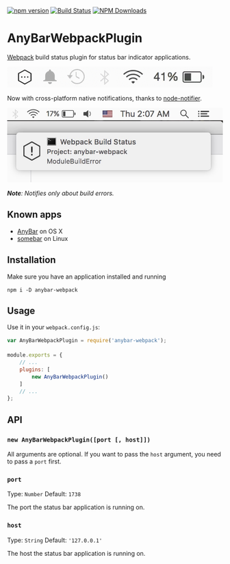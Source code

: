 [![npm version](https://badge.fury.io/js/anybar-webpack.svg)](http://badge.fury.io/js/anybar-webpack)
[![Build Status](https://travis-ci.org/roman01la/anybar-webpack.svg?branch=master)](https://travis-ci.org/roman01la/anybar-webpack)
[![NPM Downloads](https://img.shields.io/npm/dm/anybar-webpack.svg?style=flat)](https://www.npmjs.org/package/anybar-webpack)

# AnyBarWebpackPlugin
[Webpack](http://webpack.github.io/) build status plugin for status bar indicator applications.

![anybar webpack plugin animated gif demo](anybar-webpack.gif)

Now with cross-platform native notifications, thanks to [node-notifier](https://github.com/mikaelbr/node-notifier).

![anybar webpack plugin notification demo](notification.jpg)

*__Note__: Notifies only about build errors.*

## Known apps

- [AnyBar](https://github.com/tonsky/AnyBar) on OS X
- [somebar](https://github.com/limpbrains/somebar) on Linux

## Installation

Make sure you have an application installed and running

```
npm i -D anybar-webpack
```

## Usage

Use it in your `webpack.config.js`:

```javascript
var AnyBarWebpackPlugin = require('anybar-webpack');

module.exports = {
    // ...
    plugins: [
        new AnyBarWebpackPlugin()
    ]
    // ...
};
```

## API

### `new AnyBarWebpackPlugin([port [, host]])`
All arguments are optional. If you want to pass the `host` argument, you need to pass a `port` first.

### `port`
Type: `Number`
Default: `1738`

The port the status bar application is running on.

### `host`
Type: `String`
Default: `'127.0.0.1'`

The host the status bar application is running on.

